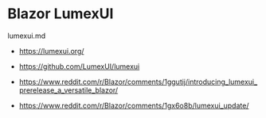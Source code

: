 # Blazor LumexUI

lumexui.md

*   https://lumexui.org/

*   https://github.com/LumexUI/lumexui

*   https://www.reddit.com/r/Blazor/comments/1ggutij/introducing_lumexui_prerelease_a_versatile_blazor/

*   https://www.reddit.com/r/Blazor/comments/1gx6o8b/lumexui_update/
